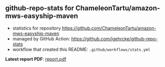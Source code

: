 ## github-repo-stats for ChameleonTartu/amazon-mws-easyship-maven

- statistics for repository https://github.com/ChameleonTartu/amazon-mws-easyship-maven
- managed by GitHub Action: https://github.com/jgehrcke/github-repo-stats
- workflow that created this README: `.github/workflows/stats.yml`

**Latest report PDF**: [report.pdf](https://github.com/ChameleonTartu/buymeacoffee-repo-stats/raw/master/ChameleonTartu/amazon-mws-easyship-maven/latest-report/report.pdf)

